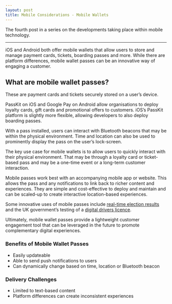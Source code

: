 ```yaml
---
layout: post
title: Mobile Considerations - Mobile Wallets
---
```


The fourth post in a series on the developments taking place within mobile technology.

---

iOS and Android both offer mobile wallets that allow users to store and manage payment cards, tickets, boarding passes and more. While there are platform differences, mobile wallet passes can be an innovative way of engaging a customer.

## What are mobile wallet passes? 

These are payment cards and tickets securely stored on a user’s device.

PassKit on iOS and Google Pay on Android allow organisations to deploy loyalty cards, gift cards and promotional offers to customers. iOS’s PassKit platform is slightly more flexible, allowing developers to also deploy boarding passes.

With a pass installed, users can interact with Bluetooth beacons that may be within the physical environment. Time and location can also be used to prominently display the pass on the user’s lock-screen.

The key use case for mobile wallets is to allow users to quickly interact with their physical environment. That may be through a loyalty card or ticket-based pass and may be a one-time event or a long-term customer interaction.

Mobile passes work best with an accompanying mobile app or website. This allows the pass and any notifications to link back to richer content and experiences. They are simple and cost-effective to deploy and maintain and can be scaled-up to create interactive location-based experiences.

Some innovative uses of mobile passes include [real-time election results](http://www.niemanlab.org/2016/06/politico-europe-is-using-apple-wallet-yes-apple-wallet-to-send-readers-notifications-about-brexit/) and the UK government’s testing of a [digital drivers licence](https://twitter.com/omorley1/status/731110689939587072). 

Ultimately, mobile wallet passes provide a lightweight customer engagement tool that can be leveraged in the future to promote complementary digital experiences.

### Benefits of Mobile Wallet Passes
- Easily updateable
- Able to send push notifications to users
- Can dynamically change based on time, location or Bluetooth beacon

### Delivery Challenges
- Limited to text-based content
- Platform differences can create inconsistent experiences